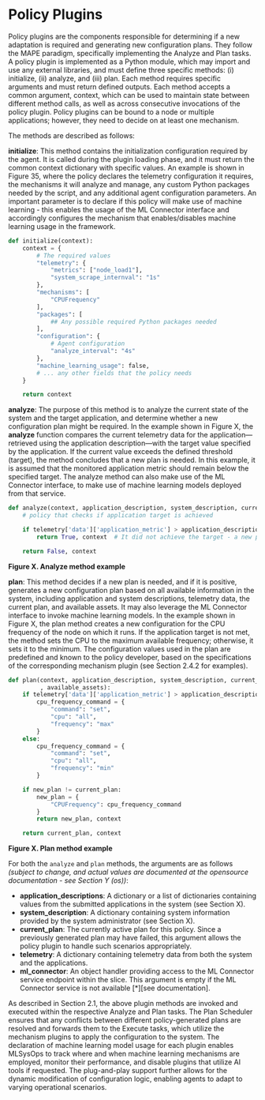 # Policy Plugins

Policy plugins are the components responsible for determining if a new adaptation is required and generating new
configuration plans. They follow the MAPE paradigm, specifically implementing the Analyze and Plan tasks. A policy
plugin is implemented as a Python module, which may import and use any external libraries, and must define three
specific methods: (i) initialize, (ii) analyze, and (iii) plan. Each method requires specific arguments and must return
defined outputs. Each method accepts a common argument, context, which can be used to maintain state between different
method calls, as well as across consecutive invocations of the policy plugin. Policy plugins can be bound to a node or
multiple applications; however, they need to decide on at least one mechanism.

The methods are described as follows:

**initialize**: This method contains the initialization configuration required by the agent. It is called during the
plugin
loading phase, and it must return the common context dictionary with specific values. An example is shown in Figure 35,
where the policy declares the telemetry configuration it requires, the mechanisms it will analyze and manage, any custom
Python packages needed by the script, and any additional agent configuration parameters. An important parameter is to
declare if this policy will make use of machine learning - this enables the usage of the ML Connector interface and
accordingly configures the mechanism that enables/disables machine learning usage in the framework.

```python
def initialize(context):
    context = {
        # The required values
        "telemetry": {
            "metrics": ["node_load1"],
            "system_scrape_internval": "1s"
        },
        "mechanisms": [
            "CPUFrequency"
        ],
        "packages": [
            ## Any possible required Python packages needed
        ],
        "configuration": {
            # Agent configuration
            "analyze_interval": "4s"
        },
        "machine_learning_usage": false,
        # ... any other fields that the policy needs
    }

    return context
```

**analyze**: The purpose of this method is to analyze the current state of the system and the target application, and
determine whether a new configuration plan might be required. In the example shown in Figure X, the **analyze** function
compares the current telemetry data for the application—retrieved using the application description—with the target
value specified by the application. If the current value exceeds the defined threshold (target), the method concludes
that a new plan is needed. In this example, it is assumed that the monitored application metric should remain below the
specified target. The analyze method can also make use of the ML Connector interface, to make use of machine learning
models deployed from that service.

```python
def analyze(context, application_description, system_description, current_plan, telemetry, ml_connector):
    # policy that checks if application target is achieved

    if telemetry['data']['application_metric'] > application_description['targets']['application_metric']:
        return True, context  # It did not achieve the target - a new plan is needed      

    return False, context
```

**Figure X. Analyze method example**

**plan**: This method decides if a new plan is needed, and if it is positive, generates a new configuration plan based
on all available information in the system, including application and system descriptions, telemetry data, the current
plan, and available assets. It may also leverage the ML Connector interface to invoke machine learning models. In the
example shown in Figure X, the plan method creates a new configuration for the CPU frequency of the node on which it
runs. If the application target is not met, the method sets the CPU to the maximum available frequency; otherwise, it
sets it to the minimum. The configuration values used in the plan are predefined and known to the policy developer,
based on the specifications of the corresponding mechanism plugin (see Section 2.4.2 for examples).

```python
def plan(context, application_description, system_description, current_plan, telemetry, ml_connector
         , available_assets):
    if telemetry['data']['application_metric'] > application_description['targets']['application_metric']:
        cpu_frequency_command = {
            "command": "set",
            "cpu": "all",
            "frequency": "max"
        }
    else:
        cpu_frequency_command = {
            "command": "set",
            "cpu": "all",
            "frequency": "min"
        }

    if new_plan != current_plan:
        new_plan = {
            "CPUFrequency": cpu_frequency_command
        }
        return new_plan, context

    return current_plan, context
```

**Figure X. Plan method example**

For both the `analyze` and `plan` methods, the arguments are as follows *(subject to change, and actual values are
documented at the opensource documentation - see Section Y (os))*:

- **application\_descriptions**: A dictionary or a list of dictionaries containing values from the submitted
  applications in the system (see Section X).
- **system\_description**: A dictionary containing system information provided by the system administrator (see Section
  X).
- **current\_plan**: The currently active plan for this policy. Since a previously generated plan may have failed, this
  argument allows the policy plugin to handle such scenarios appropriately.
- **telemetry**: A dictionary containing telemetry data from both the system and the applications.
- **ml\_connector**: An object handler providing access to the ML Connector service endpoint within the slice. This
  argument is empty if the ML Connector service is not available \[\*\]\[see documentation\].

As described in Section 2.1, the above plugin methods are invoked and executed within the respective Analyze and Plan
tasks. The Plan Scheduler ensures that any conflicts between different policy-generated plans are resolved and forwards
them to the Execute tasks, which utilize the mechanism plugins to apply the configuration to the system. The declaration
of machine learning model usage for each plugin enables MLSysOps to track where and when machine learning mechanisms are
employed, monitor their performance, and disable plugins that utilize AI tools if requested. The plug-and-play support
further allows for the dynamic modification of configuration logic, enabling agents to adapt to varying operational
scenarios.